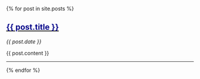 {% for post in site.posts %}
   <div>      
      <a href="{{ post.url }}"><h2 style="color: darkblue;">{{ post.title }}</h2></a>
      <p><i>{{ post.date }}</i></p>
      {{ post.content }}
   </div>
   <hr>
{% endfor %}

